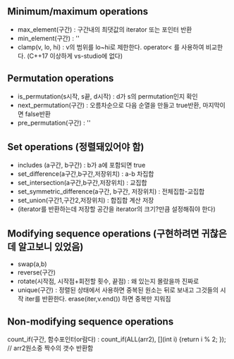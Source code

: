 ## Minimum/maximum operations
- max_element(구간) : 구간내의 최댓값의 iterator 또는 포인터 반환
- min_element(구간) : ''
- clamp(v, lo, hi)  : v의 범위를 lo~hi로 제한한다. operator< 를 사용하여 비교한다. (C++17 이상하게 vs-studio에 없다)

## Permutation operations
- is_permutation(s시작, s끝, d시작) : d가 s의 permutation인지 확인
- next_permutation(구간)    : 오름차순으로 다음 순열을 만들고 true반환, 마지막이면 false반환
- pre_permutation(구간)     : ''

## Set operations (정렬돼있어야 함)
- includes (a구간, b구간)   : b가 a에 포함되면 true
- set_difference(a구간,b구간,저장위치)      : a-b 차집합 
- set_intersection(a구간,b구간,저장위치)    : 교집합
- set_symmetric_difference(a구간, b구간, 저장위치)  : 전체집합-교집합
- set_union(구간1,구간2,저장위치) : 합집합 계산 저장
- (iterator를 반환하는데 저장할 공간을 iterator의 크기?만큼 설정해줘야 한다)

## Modifying sequence operations (구현하려면 귀찮은데 알고보니 있었음)
- swap(a,b)
- reverse(구간)
- rotate(시작점, 시작점+회전할 횟수, 끝점) : 왜 있는지 몰랐을까 진짜로
- unique(구간) : 정렬된 상태에서 사용하면 중복된 원소는 뒤로 보내고 그것들의 시작 iter를 반환한다. erase(iter,v.end()) 하면 중복만 지워짐

## Non-modifying sequence operations
count_if(구간, 함수포인터or람다) : count_if(ALL(arr2), [](int i) {return i % 2; }); // arr2원소중 짝수의 갯수 반환함
